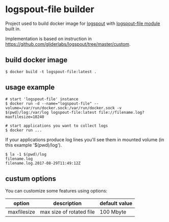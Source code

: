 # logspout-file builder
Project used to build docker image for [logspout](https://github.com/gliderlabs/logspout) with [logspout-file module](https://github.com/fsantagostinobietti/logspout-file) built in.

Implementation is based on instruction in https://github.com/gliderlabs/logspout/tree/master/custom.

 
## build docker image
```
$ docker build -t logspout-file:latest .
```

## usage example
```
# start 'logspout-file' instance 
$ docker run -d --name="logspout-file" --volume=/var/run/docker.sock:/var/run/docker.sock -v $(pwd)/log:/var/log logspout-file:latest file://filename.log?maxfilesize=10240

# start applications you want to collect logs
$ docker run ...
```

If your applications produce log lines you'll see them in mounted volume (in this example '$(pwd)/log').
```
$ la -1 $(pwd)/log
filename.log
filename.log.2017-08-29T11:49:12Z
```

## custum options
You can customize some features using options:

option |  description   | default value
---------|----------------|--------------
maxfilesize | max size of rotated file | 100 Mbyte
